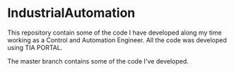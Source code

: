 # IndustrialAutomation

This repository contain some of the code I have developed along my time working as a Control and Automation Engineer.
All the code was developed using TIA PORTAL.


The master branch contains some of the code I've developed.
